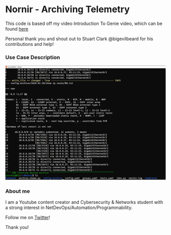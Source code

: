 # Nornir - Archiving Telemetry

This code is based off my video Introduction To Genie video, which can be found [here](https://www.youtube.com/watch?v=VLOs6V-Xq5E)

Personal thank you and shout out to Stuart Clark @bigevilbeard for his contributions and help!


### Use Case Description

![teaser image](./Images/archivingtelpic.png)

### About me
I am a Youtube content creator and Cybersecurity & Networks student with a strong interest in NetDevOps/Automation/Programmability.

Follow me on [Twitter](https://twitter.com/IPvZero)!

Thank you!


